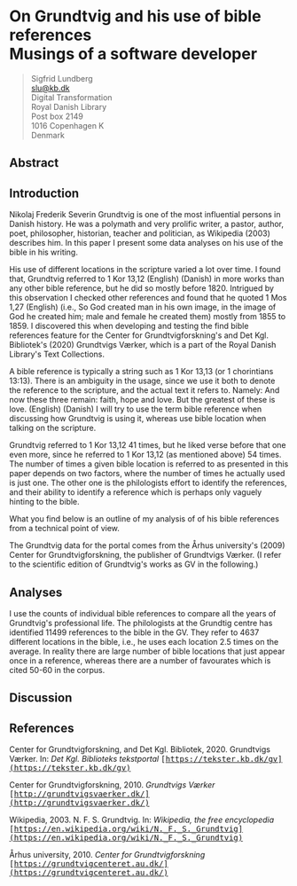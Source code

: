  

# On Grundtvig and his use of bible references <br> Musings of a software developer

> Sigfrid Lundberg<br>
> slu@kb.dk<br>
> Digital Transformation<br>
> Royal Danish Library<br>
> Post box 2149<br>
> 1016 Copenhagen K<br>
> Denmark<br>

## Abstract  




## Introduction

Nikolaj Frederik Severin Grundtvig is one of the most influential persons in Danish history. He was a polymath and very prolific writer, a pastor, author, poet, philosopher, historian, teacher and politician, as Wikipedia (2003) describes him. In this paper I present some data analyses on his use of the bible in his writing.

His use of different locations in the scripture varied a lot over time. I found that, Grundtvig referred to 1 Kor 13,12 (English)  (Danish) in more works than any other bible reference, but he did so mostly before 1820. Intrigued by this observation I checked other references and found that he quoted 1 Mos 1,27 (English) (i.e., So God created man in his own image, in the image of God he created him; male and female he created them) mostly from 1855 to 1859. I discovered this when developing and testing the find bible references feature for the Center for Grundtvigforskning's and Det Kgl. Bibliotek's (2020) Grundtvigs Værker, which is a part of the Royal Danish Library's Text Collections.

A bible reference is typically a string such as 1 Kor 13,13 (or 1 chorintians 13:13). There is an ambiguity in the usage, since we use it both to denote the reference to the scripture, and the actual text it refers to. Namely: And now these three remain: faith, hope and love. But the greatest of these is love. (English)  (Danish) I will try to use the term bible reference when discussing how Grundtvig is using it, whereas use bible location when talking on the scripture.

Grundtvig referred to 1 Kor 13,12 41 times, but he liked verse before that one even more, since he referred to 1 Kor 13,12 (as mentioned above) 54 times. The number of times a given bible location is referred to as presented in this paper depends on two factors, where the number of times he actually used is just one. The other one is the philologists effort to identify the references, and their ability to identify a reference which is perhaps only vaguely hinting to the bible.

What you find below is an outline of my analysis of of his bible references from a technical point of view.

The Grundtvig data for the portal comes from the Århus university's (2009) Center for Grundtvigforskning, the publisher of Grundtvigs Værker. (I refer to the scientific edition of Grundtvig's works as GV in the following.)

## Analyses

I use the counts of individual bible references to compare all the years of Grundtvig's professional life. The philologists at the Grundtig centre has identified 11499 references to the bible in the GV. They refer to 4637 different locations in the bible, i.e., he uses each location 2.5 times on the average. In reality there are large number of bible locations that just appear once in a reference, whereas there are a number of favourates which is cited 50-60 in the corpus.

## Discussion



## References

Center for Grundtvigforskning,  and Det Kgl. Bibliotek,
2020. Grundtvigs Værker.  In:
_Det Kgl. Biblioteks tekstportal_ 
<kbd>[https://tekster.kb.dk/gv](https://tekster.kb.dk/gv)</kbd>


Center for Grundtvigforskning,
2010. _Grundtvigs Værker_ 
<kbd>[http://grundtvigsvaerker.dk/](http://grundtvigsvaerker.dk/)</kbd>


Wikipedia,
2003. N. F. S. Grundtvig.  In:
_Wikipedia, the free encyclopedia_ 
<kbd>[https://en.wikipedia.org/wiki/N._F._S._Grundtvig](https://en.wikipedia.org/wiki/N._F._S._Grundtvig)</kbd>


Århus university,
2010. _Center for Grundtvigforskning_ 
<kbd>[https://grundtvigcenteret.au.dk/](https://grundtvigcenteret.au.dk/)</kbd>

